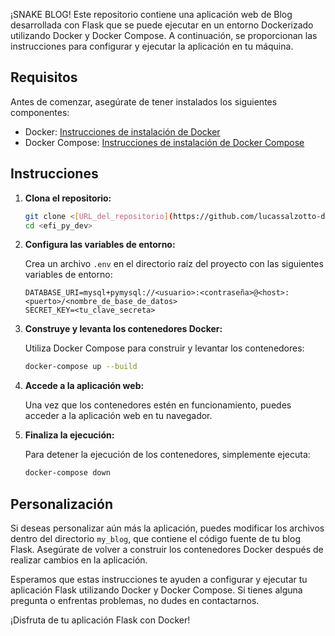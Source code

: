 ¡SNAKE BLOG!
Este repositorio contiene una aplicación web de Blog desarrollada con Flask que se puede ejecutar en un entorno Dockerizado utilizando Docker y Docker Compose. A continuación, se proporcionan las instrucciones para configurar y ejecutar la aplicación en tu máquina.

## Requisitos

Antes de comenzar, asegúrate de tener instalados los siguientes componentes:

- Docker: [Instrucciones de instalación de Docker](https://docs.docker.com/get-docker/)
- Docker Compose: [Instrucciones de instalación de Docker Compose](https://docs.docker.com/compose/install/)

## Instrucciones

1. **Clona el repositorio:**

   ```bash
   git clone <[URL_del_repositorio](https://github.com/lucassalzotto-dat/efi_py_dev.git)>
   cd <efi_py_dev>
   ```

2. **Configura las variables de entorno:**

   Crea un archivo `.env` en el directorio raíz del proyecto con las siguientes variables de entorno:

   ```env
   DATABASE_URI=mysql+pymysql://<usuario>:<contraseña>@<host>:<puerto>/<nombre_de_base_de_datos>
   SECRET_KEY=<tu_clave_secreta>
   ```

3. **Construye y levanta los contenedores Docker:**

   Utiliza Docker Compose para construir y levantar los contenedores:

   ```bash
   docker-compose up --build
   ```

4. **Accede a la aplicación web:**

   Una vez que los contenedores estén en funcionamiento, puedes acceder a la aplicación web en tu navegador.

5. **Finaliza la ejecución:**

   Para detener la ejecución de los contenedores, simplemente ejecuta:

   ```bash
   docker-compose down
   ```

## Personalización

Si deseas personalizar aún más la aplicación, puedes modificar los archivos dentro del directorio `my_blog`, que contiene el código fuente de tu blog Flask. Asegúrate de volver a construir los contenedores Docker después de realizar cambios en la aplicación.

Esperamos que estas instrucciones te ayuden a configurar y ejecutar tu aplicación Flask utilizando Docker y Docker Compose. Si tienes alguna pregunta o enfrentas problemas, no dudes en contactarnos.

¡Disfruta de tu aplicación Flask con Docker!

 
 
